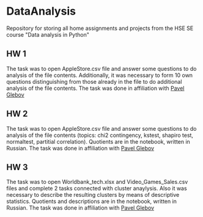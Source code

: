 # DataAnalysis
Repository for storing all home assignments and projects from the HSE SE course "Data analysis in Python"
## HW 1
The task was to open AppleStore.csv file and answer some questions to do analysis of the file contents. Additionally, it was necessary to form 10 own questions distinguishing from those already in the file to do additional analysis of the file contents. The task was done in affiliation with [Pavel Glebov](https://github.com/psok712)
## HW 2
The task was to open AppleStore.csv file and answer some questions to do analysis of the file contents (topics: chi2 contingency,  kstest, shapiro test, normaltest, partitial correlation). Quotients are in the notebook, written in Russian. The task was done in affiliation with [Pavel Glebov](https://github.com/psok712)
## HW 3
The task was to open Worldbank_tech.xlsx and Video_Games_Sales.csv files and complete 2 tasks connected with cluster anaylysis. Also it was necessary to describe the resulting clusters by means of descriptive statistics. Quotients and descriptions are in the notebook, written in Russian. The task was done in affiliation with [Pavel Glebov](https://github.com/psok712)
